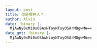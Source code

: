 ```yaml
---
layout: post
title: 你是哪种人？
author: Alvin
date: !binary |-
  MjAwNy0xMi0xOSAxNToyNToyOSArMDgwMA==
date_gmt: !binary |-
  MjAwNy0xMi0xOSAwNzoyNToyOSArMDgwMA==
---
```

